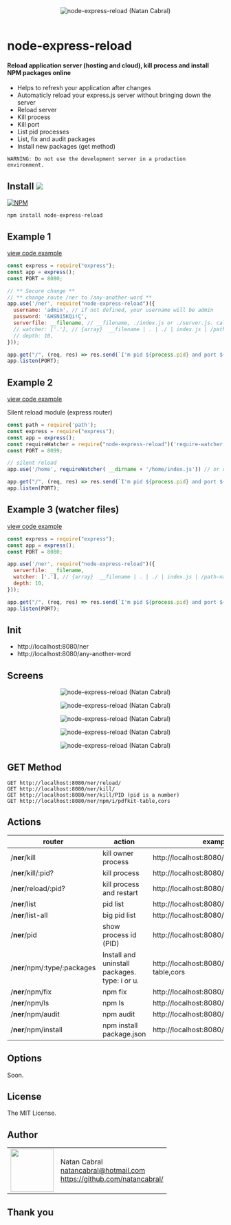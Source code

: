 <p align="center">
  <br/>
  <br/>
  <img src="https://github.com/natancabral/node-express-reload/blob/main/public/images/logo.png" alt="node-express-reload (Natan Cabral)"/>
  <br/>
  <br/>
</p>

# node-express-reload
#### Reload application server (hosting and cloud), kill process and install NPM packages online

- Helps to refresh your application after changes
- Automaticly reload your express.js server without bringing down the server
- Reload server
- Kill process
- Kill port
- List pid processes
- List, fix and audit packages
- Install new packages (get method)


`WARNING: Do not use the development server in a production environment.`

## Install [<img src="https://github.com/natancabral/node-express-reload/blob/main/public/images/npm-tile.png">](https://www.npmjs.com/package/node-express-reload)

[![NPM](https://nodei.co/npm/node-express-reload.png)](https://www.npmjs.com/package/node-express-reload)

```shell
npm install node-express-reload
```

## Example 1

[view code example](https://github.com/natancabral/node-express-reload/tree/main/example)

```js
const express = require("express");
const app = express();
const PORT = 8080;

// ** Secure change ** 
// ** change route /ner to /any-another-word **
app.use('/ner', require("node-express-reload")({
  username: 'admin', // if not defined, your username will be admin
  password: '&HSN15KQi!Ç',
  serverfile: __filename, // __filename, ./index.js or ./server.js. call on restart
  // watcher: ['.'], // {array}  __filename | . | ./ | index.js | /path-name | . (dot is all depth files)
  // depth: 10,
}));

app.get("/", (req, res) => res.send(`I'm pid ${process.pid} and port ${PORT}`));
app.listen(PORT);
```

## Example 2

[view code example](https://github.com/natancabral/node-express-reload/tree/main/example)

Silent reload module (express router)

```js
const path = require('path');
const express = require("express");
const app = express();
const requireWatcher = require("node-express-reload")('require-watcher');
const PORT = 8099;

// silent reload
app.use('/home', requireWatcher( __dirname + '/home/index.js')) // or only '/home/'

app.get("/", (req, res) => res.send(`I'm pid ${process.pid} and port ${PORT}`));
app.listen(PORT);
```

## Example 3 (watcher files)

[view code example](https://github.com/natancabral/node-express-reload/tree/main/example)

```js
const express = require("express");
const app = express();
const PORT = 8080;

app.use('/ner', require("node-express-reload")({
  serverfile: __filename,
  watcher: ['.'], // {array}  __filename | . | ./ | index.js | /path-name | . (dot is all depth files)
  depth: 10,
}));

app.get("/", (req, res) => res.send(`I'm pid ${process.pid} and port ${PORT}`));
app.listen(PORT);
```

## Init

- http://localhost:8080/ner
- http://localhost:8080/any-another-word

## Screens

<p align="center">
  <img src="https://github.com/natancabral/node-express-reload/blob/main/public/images/signin2.png" alt="node-express-reload (Natan Cabral)"/>
</p>
<p align="center">
  <img src="https://github.com/natancabral/node-express-reload/blob/main/public/images/hi.png" alt="node-express-reload (Natan Cabral)"/>
</p>
<p align="center">
  <img src="https://github.com/natancabral/node-express-reload/blob/main/public/images/help.png" alt="node-express-reload (Natan Cabral)"/>
</p>
<p align="center">
  <img src="https://github.com/natancabral/node-express-reload/blob/main/public/images/reload.png" alt="node-express-reload (Natan Cabral)"/>
</p>
<p align="center">
  <img src="https://github.com/natancabral/node-express-reload/blob/main/public/images/npm-ls.png" alt="node-express-reload (Natan Cabral)"/>
</p>


## GET Method
```
GET http://localhost:8080/ner/reload/
GET http://localhost:8080/ner/kill/
GET http://localhost:8080/ner/kill/PID (pid is a number)
GET http://localhost:8080/ner/npm/i/pdfkit-table,cors
```

## Actions

<!-- | /**ner**/secure | You need set permission to enter | http://localhost:8080/ner/secure | -->


| router | action | example |
| -------| -------| --------|
| /**ner**/kill | kill owner process | http://localhost:8080/ner/kill |
| /**ner**/kill/:pid? | kill process | http://localhost:8080/ner/kill/123456 |
| /**ner**/reload/:pid? | kill process and restart | http://localhost:8080/ner/reload |
| /**ner**/list | pid list | http://localhost:8080/ner/list |
| /**ner**/list-all | big pid list | http://localhost:8080/ner/listall |
| /**ner**/pid | show process id (PID) | http://localhost:8080/ner/pid |
| /**ner**/npm/:type/:packages | Install and uninstall packages. type: i or u. | http://localhost:8080/ner/npm/i/pdfkit-table,cors |
| /**ner**/npm/fix | npm fix | http://localhost:8080/ner/npm/fix |
| /**ner**/npm/ls | npm ls | http://localhost:8080/ner/npm/ls |
| /**ner**/npm/audit | npm audit | http://localhost:8080/ner/npm/audit |
| /**ner**/npm/install | npm install package.json | http://localhost:8080/ner/npm/install |

## Options

Soon.

## License

The MIT License.

## Author

<table>
  <tr>
    <td>
      <img src="https://github.com/natancabral.png?s=100" width="100"/>
    </td>
    <td>
      Natan Cabral<br />
      <a href="mailto:natancabral@hotmail.com">natancabral@hotmail.com</a><br />
      <a href="https://github.com/natancabral/">https://github.com/natancabral/</a>
    </td>
  </tr>
</table>

## Thank you